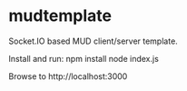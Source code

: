 # mudtemplate
Socket.IO based MUD client/server template.

Install and run:
npm install
node index.js

Browse to http://localhost:3000
